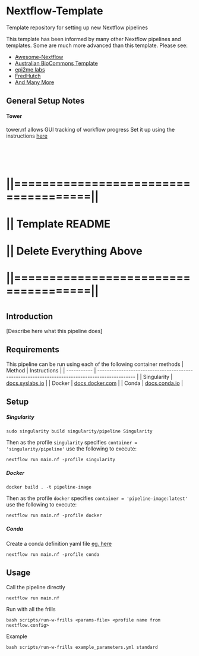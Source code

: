 # Nextflow-Template
Template repository for setting up new Nextflow pipelines

This template has been informed by many other Nextflow pipelines and templates. Some are much more advanced than this template. Please see:
- [Awesome-Nextflow](https://github.com/nextflow-io/awesome-nextflow)
- [Australian BioCommons Template](https://github.com/AustralianBioCommons/Nextflow_DSL2_template)
- [epi2me labs](https://github.com/epi2me-labs/wf-template)
- [FredHutch](https://github.com/FredHutch/workflow-template-nextflow)
- [And Many More](https://github.com/search?q=Nextflow%20Template&type=repositories)

## General Setup Notes

#### Tower 
tower.nf allows GUI tracking of workflow progress
Set it up using the instructions [here](https://help.tower.nf/22.4/getting-started/usage/#nextflow-with-tower)

<br>
<br>
<br>

# ||=====================================||
# ||   Template README               
# ||   <b>Delete Everything Above</b>
# ||=====================================||

# <PIPELINE NAME>
## Introduction 

[Describe here what this pipeline does]

## Requirements 
This pipeline can be run using each of the following container methods
| Method      | Instructions                                                                                   |
| ----------- | ---------------------------------------------------------------------------------------------- |
| Singularity | [docs.syslabs.io](https://docs.sylabs.io/guides/3.0/user-guide/installation.html)              |
| Docker      | [docs.docker.com](https://docs.docker.com/engine/install/)                                     |
| Conda       | [docs.conda.io](https://docs.conda.io/projects/conda/en/latest/user-guide/install/index.html)  |


## Setup
##### Singularity
```
sudo singularity build singularity/pipeline Singularity
```
Then as the profile `singularity` specifies `container = 'singularity/pipeline'` use the following to execute:
```
nextflow run main.nf -profile singularity
```

##### Docker
```
docker build . -t pipeline-image
```
Then as the profile `docker` specifies `container = 'pipeline-image:latest'` use the following to execute:
```
nextflow run main.nf -profile docker
```

##### Conda 
Create a conda definition yaml file [eg. here](conda/example.yml)
```
nextflow run main.nf -profile conda
```

## Usage
Call the pipeline directly
```
nextflow run main.nf
```

Run with all the frills
```
bash scripts/run-w-frills <params-file> <profile name from nextflow.config>
```
Example
```
bash scripts/run-w-frills example_parameters.yml standard
```

